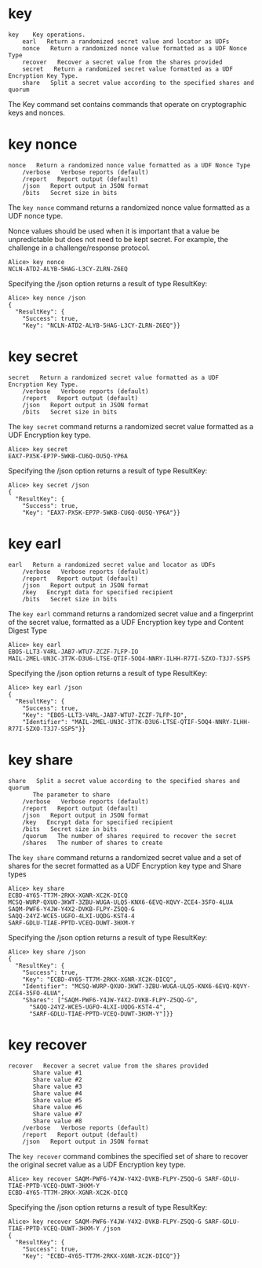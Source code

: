 
# key

````
key    Key operations.
    earl   Return a randomized secret value and locator as UDFs
    nonce   Return a randomized nonce value formatted as a UDF Nonce Type
    recover   Recover a secret value from the shares provided
    secret   Return a randomized secret value formatted as a UDF Encryption Key Type.
    share   Split a secret value according to the specified shares and quorum
````

The Key command set contains commands that operate on cryptographic keys and
nonces.


# key nonce

````
nonce   Return a randomized nonce value formatted as a UDF Nonce Type
    /verbose   Verbose reports (default)
    /report   Report output (default)
    /json   Report output in JSON format
    /bits   Secret size in bits
````


The `key nonce` command returns a randomized nonce value formatted as a UDF nonce type.

Nonce values should be used when it is important that a value be unpredictable but 
does not need to be kept secret. For example, the challenge in a challenge/response
protocol.


````
Alice> key nonce
NCLN-ATD2-ALYB-5HAG-L3CY-ZLRN-Z6EQ
````

Specifying the /json option returns a result of type ResultKey:

````
Alice> key nonce /json
{
  "ResultKey": {
    "Success": true,
    "Key": "NCLN-ATD2-ALYB-5HAG-L3CY-ZLRN-Z6EQ"}}
````

# key secret

````
secret   Return a randomized secret value formatted as a UDF Encryption Key Type.
    /verbose   Verbose reports (default)
    /report   Report output (default)
    /json   Report output in JSON format
    /bits   Secret size in bits
````

The `key secret` command returns a randomized secret value formatted as a UDF Encryption 
key type.


````
Alice> key secret
EAX7-PX5K-EP7P-5WKB-CU6Q-OU5Q-YP6A
````

Specifying the /json option returns a result of type ResultKey:

````
Alice> key secret /json
{
  "ResultKey": {
    "Success": true,
    "Key": "EAX7-PX5K-EP7P-5WKB-CU6Q-OU5Q-YP6A"}}
````


# key earl

````
earl   Return a randomized secret value and locator as UDFs
    /verbose   Verbose reports (default)
    /report   Report output (default)
    /json   Report output in JSON format
    /key   Encrypt data for specified recipient
    /bits   Secret size in bits
````

The `key earl` command returns a randomized secret value and a fingerprint of the secret 
value, formatted as a UDF Encryption key type and Content Digest Type


````
Alice> key earl
EBO5-LLT3-V4RL-JAB7-WTU7-ZCZF-7LFP-IO
MAIL-2MEL-UN3C-3T7K-D3U6-LTSE-QTIF-5OQ4-NNRY-ILHH-R77I-5ZXO-T3J7-SSP5
````

Specifying the /json option returns a result of type ResultKey:

````
Alice> key earl /json
{
  "ResultKey": {
    "Success": true,
    "Key": "EBO5-LLT3-V4RL-JAB7-WTU7-ZCZF-7LFP-IO",
    "Identifier": "MAIL-2MEL-UN3C-3T7K-D3U6-LTSE-QTIF-5OQ4-NNRY-ILHH-R77I-5ZXO-T3J7-SSP5"}}
````

# key share

````
share   Split a secret value according to the specified shares and quorum
       The parameter to share
    /verbose   Verbose reports (default)
    /report   Report output (default)
    /json   Report output in JSON format
    /key   Encrypt data for specified recipient
    /bits   Secret size in bits
    /quorum   The number of shares required to recover the secret
    /shares   The number of shares to create
````

The `key share` command returns a randomized secret value and a set of shares for the secret
formatted as a UDF Encryption key type and Share types


````
Alice> key share
ECBD-4Y65-TT7M-2RKX-XGNR-XC2K-DICQ
MCSQ-WURP-QXUO-3KWT-3ZBU-WUGA-ULQ5-KNX6-6EVQ-KQVY-ZCE4-35FO-4LUA
SAQM-PWF6-Y4JW-Y4X2-DVKB-FLPY-Z5QQ-G
SAQQ-24YZ-WCE5-UGFO-4LXI-UQDG-KST4-4
SARF-GDLU-TIAE-PPTD-VCEQ-DUWT-3HXM-Y
````

Specifying the /json option returns a result of type ResultKey:

````
Alice> key share /json
{
  "ResultKey": {
    "Success": true,
    "Key": "ECBD-4Y65-TT7M-2RKX-XGNR-XC2K-DICQ",
    "Identifier": "MCSQ-WURP-QXUO-3KWT-3ZBU-WUGA-ULQ5-KNX6-6EVQ-KQVY-ZCE4-35FO-4LUA",
    "Shares": ["SAQM-PWF6-Y4JW-Y4X2-DVKB-FLPY-Z5QQ-G",
      "SAQQ-24YZ-WCE5-UGFO-4LXI-UQDG-KST4-4",
      "SARF-GDLU-TIAE-PPTD-VCEQ-DUWT-3HXM-Y"]}}
````


# key recover

````
recover   Recover a secret value from the shares provided
       Share value #1
       Share value #2
       Share value #3
       Share value #4
       Share value #5
       Share value #6
       Share value #7
       Share value #8
    /verbose   Verbose reports (default)
    /report   Report output (default)
    /json   Report output in JSON format
````

The `key recover` command combines the specified set of share to recover the original secret 
value as a UDF Encryption key type.


````
Alice> key recover SAQM-PWF6-Y4JW-Y4X2-DVKB-FLPY-Z5QQ-G SARF-GDLU-TIAE-PPTD-VCEQ-DUWT-3HXM-Y
ECBD-4Y65-TT7M-2RKX-XGNR-XC2K-DICQ
````

Specifying the /json option returns a result of type ResultKey:

````
Alice> key recover SAQM-PWF6-Y4JW-Y4X2-DVKB-FLPY-Z5QQ-G SARF-GDLU-TIAE-PPTD-VCEQ-DUWT-3HXM-Y /json
{
  "ResultKey": {
    "Success": true,
    "Key": "ECBD-4Y65-TT7M-2RKX-XGNR-XC2K-DICQ"}}
````


